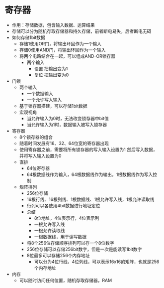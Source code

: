 # 寄存器
- 作用：存储数据，包含输入数据、运算结果
- 存储可以分为随机存取存储器和持久存储，前者断电易失，后者断电无碍
- 如何存储1bit数据
    - 存储1使用OR门，将输出环回作为一个输入
    - 存储0使用AND门，将输出环回作为一个输入
    - 将两个电路结合在一起，可以组成AND-OR锁存器
        - 两个输入
            - 设置 把输出变为1
            - 复位 把输出变为0
- 门锁
    - 两个输入
        - 一个数据输入
        - 一个允许写入输入
    - 基于锁存器搭建，可以存储1bit数据
    - 宏观视角
        - 当允许输入为0时，无法改变锁存器中bit值
        - 当允许输入为1时，数据输入被写入锁存器
- 寄存器
    - 8个锁存器的组合
    - 随着时间发展有16、32、64位宽的寄存器出现
    - 使用寄存器之前，需要将所有锁存器的写入输入设置为1 然后写入数据，并将写入输入设置为0
    - 直排
        - 64位寄存器
        - 64根数据线作为输入，64根数据线作为输出，1根数据线作为写入控制
    - 矩阵排列
        - 256位存储
        - 16根行线、16根列线、1根数据线、1根允许写入线，1根允许读取线
        - 行列可以各使用4bit数据进行地址定位
        - 总结
            - 8位地址，4位表示行，4位表示列
            - 一根允许写入线
            - 一根允许读取线
            - 一根数据线，用于读写数据
        - 将8个256位存储顺序排列可以存一个8位数字
        - 256位存储可以存储256bit数字，但是一次是能读写1bit数字
        - 8位最多可以存储256个内存地址
            - 可以分为4位行线，4位列线，可以表示16x16的矩阵，也就是256个内存地址
- 内存
    - 可以随时访问任何位置，随机存取存储器，RAM